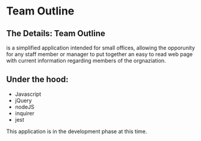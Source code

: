# Team Outline

## The Details: Team Outline

is a simplified application intended for small offices, allowing the opporunity for any staff member or manager to put together an easy to read web page with current information regarding members of the orgnaziation.

## Under the hood:

* Javascript
* jQuery
* nodeJS
* inquirer
* jest

This application is in the development phase at this time. 




